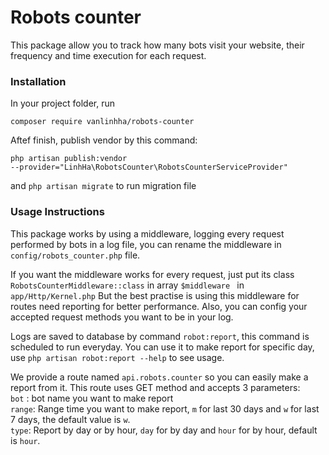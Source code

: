 # Robots counter
This package allow you to track how many bots visit your website, their frequency and time execution for each request.


### Installation
In your project folder, run

<code>composer require vanlinhha/robots-counter</code>

Aftef finish, publish vendor by this command:

<code>php artisan publish:vendor --provider="LinhHa\RobotsCounter\RobotsCounterServiceProvider"</code>

and <code>php artisan migrate</code> to run migration file

### Usage Instructions
This package works by using a middleware, logging every request performed by bots in a log file, you can rename the middleware in <code>config/robots_counter.php</code> file.

If you want the middleware works for every request, just put its class <code>RobotsCounterMiddleware::class</code> in array <code>$middleware </code> in <code>app/Http/Kernel.php</code>
But the best practise is using this middleware for routes need reporting for better performance.
Also, you can config your accepted request methods you want to be in your log.

Logs are saved to database by command <code>robot:report</code>, this command is scheduled to run everyday. You can use it to make report for specific day, use <code>php artisan robot:report --help</code> to see usage. 


We provide a route named <code>api.robots.counter</code> so you can easily make a report from it. 
This route uses GET method and accepts 3 parameters:<br>
<code>bot</code> : bot name you want to make report<br>
<code>range</code>: Range time you want to make report, <code>m</code> for last 30 days and <code>w</code> for last 7 days, the default value is <code>w</code>. <br>
<code>type</code>: Report by day or by hour, <code>day</code> for by day and <code>hour</code> for by hour, default is <code>hour</code>.


